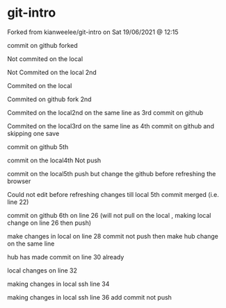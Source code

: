 # git-intro
Forked from kianweelee/git-intro on Sat 19/06/2021 @ 12:15

commit on github forked

Not commited on the local

Not Commited on the local 2nd

Commited on the local

Commited on github fork 2nd

Commited on the local2nd on the same line as 3rd commit on github

Commited on the local3rd on the same line as 4th commit on github and skipping one save

commit on github 5th

commit on the local4th Not push

commit on the local5th push but change the github before refreshing the browser 

Could not edit before refreshing changes till local 5th commit merged (i.e. line 22)

commit on github 6th on line 26 (will not pull on the local , making local change on line 26 then push)

make changes in local on line 28 commit not push then make hub change on the same line

hub has made commit on line 30 already

local changes on line 32

making changes in local ssh line 34

making changes in local ssh line 36 add commit not push